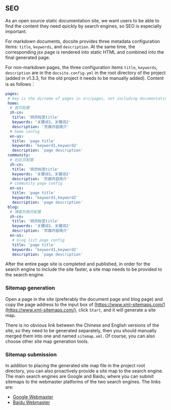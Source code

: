## SEO

As an open source static documentation site, we want users to be able to find the content they need quickly by search engines, so SEO is especially important.

For markdown documents, docsite provides three metadata configuration items: `title`, `keywords`, and `description`. At the same time, the corresponding jsx page is rendered into static HTML and combined into the final generated page.

For non-markdown pages, the three configuration items `title`, `keywords`, `description` are in the `docsite.config.yml` in the root directory of the project (added in v1.3.3, for the old project it needs to be manually added). Content is as follows：
```yaml
pages:
 # key is the dirname of pages in src/pages, not including documentation and blogList that is related to markdown file
 home:
  # 首页配置
  zh-cn:
   title: '网页标签title'
   keywords: '关键词1，关键词2'
   description: '页面内容简介'
  # home config
  en-us:
   title: 'page title'
   keywords: 'keyword1,keyword2'
   description: 'page description'
 community:
  # 社区页配置
  zh-cn:
   title: '网页标签title'
   keywords: '关键词1，关键词2'
   description: '页面内容简介'
  # community page config
  en-us:
   title: 'page title'
   keywords: 'keyword1,keyword2'
   description: 'page description'
 blog:
  # 博客列表页配置
  zh-cn:
   title: '网页标签title'
   keywords: '关键词1，关键词2'
   description: '页面内容简介'
  en-us:
   # blog list page config
   title: 'page title'
   keywords: 'keyword1,keyword2'
   description: 'page description'
```

After the entire page site is completed and published, in order for the search engine to include the site faster, a site map needs to be provided to the search engine.

### Sitemap generation

Open a page in the site (preferably the document page and blog page) and copy the page address to the input box of [https://www.xml-sitemaps.com/](https://www.xml-sitemaps.com/), click `Start`, and it will generate a site map.

There is no obvious link between the Chinese and English versions of the site, so they need to be generated separately, then you should manually merged them into one and named `sitemap.xml`. Of course, you can also choose other site map generation tools.

### Sitemap submission

In addition to placing the generated site map file in the project root directory, you can also proactively provide a site map to the search engine. The main search engines are Google and Baidu, where you can submit sitemaps to the webmaster platforms of the two search engines. The links are:
+ [Google Webmaster](https://www.google.com/webmasters/tools/home)
+ [Baidu Webmaster](https://ziyuan.baidu.com/site/index)